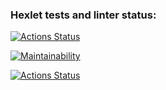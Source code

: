 ### Hexlet tests and linter status:
[![Actions Status](https://github.com/AlexanderIzmailov/python-project-lvl1/workflows/hexlet-check/badge.svg)](https://github.com/AlexanderIzmailov/python-project-lvl1/actions)

[![Maintainability](https://api.codeclimate.com/v1/badges/df66c0cbbeca7d822f23/maintainability)](https://codeclimate.com/github/AlexanderIzmailov/python-project-lvl1/maintainability)

[![Actions Status](https://github.com/AlexanderIzmailov/python-project-lvl1/workflows/hexlet-lint/badge.svg)](https://github.com/AlexanderIzmailov/python-project-lvl1/actions)
